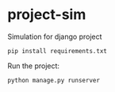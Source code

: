 # project-sim
Simulation for django project
```
pip install requirements.txt
```

Run the project:
```
python manage.py runserver
```


